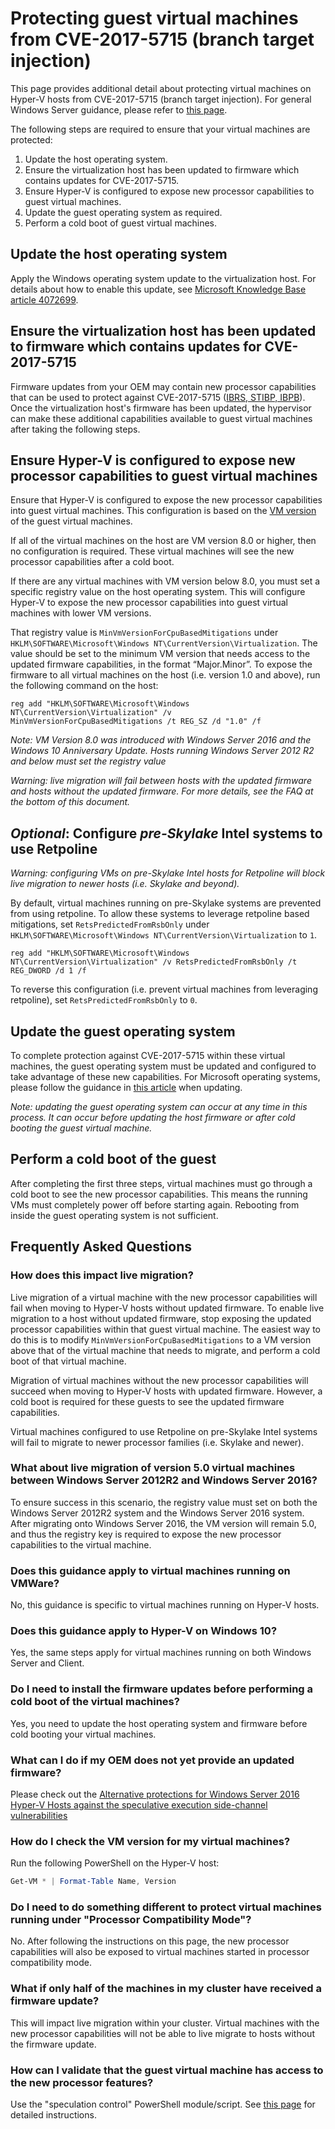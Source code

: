 # Protecting guest virtual machines from CVE-2017-5715 (branch target injection)

This page provides additional detail about protecting virtual machines on Hyper-V hosts from CVE-2017-5715 (branch target injection).  For general Windows Server guidance, please refer to [this page](https://support.microsoft.com/en-us/help/4072698/windows-server-guidance-to-protect-against-the-speculative-execution).

The following steps are required to ensure that your virtual machines are protected:

1. Update the host operating system.
2. Ensure the virtualization host has been updated to firmware which contains updates for CVE-2017-5715.
3. Ensure Hyper-V is configured to expose new processor capabilities to guest virtual machines.
4. Update the guest operating system as required. 
5. Perform a cold boot of guest virtual machines.

## Update the host operating system

Apply the Windows operating system update to the virtualization host. For details about how to enable this update, see [Microsoft Knowledge Base article 4072699](https://support.microsoft.com/help/4072699).

## Ensure the virtualization host has been updated to firmware which contains updates for CVE-2017-5715

Firmware updates from your OEM may contain new processor capabilities that can be used to protect against CVE-2017-5715 ([IBRS, STIBP, IBPB](https://newsroom.intel.com/wp-content/uploads/sites/11/2018/01/Intel-Analysis-of-Speculative-Execution-Side-Channels.pdf)).  Once the virtualization host's firmware has been updated, the hypervisor can make these additional capabilities available to guest virtual machines after taking the following steps.

## Ensure Hyper-V is configured to expose new processor capabilities to guest virtual machines

Ensure that Hyper-V is configured to expose the new processor capabilities into guest virtual machines.  This configuration is based on the [VM version](https://docs.microsoft.com/en-us/windows-server/virtualization/hyper-v/deploy/upgrade-virtual-machine-version-in-hyper-v-on-windows-or-windows-server) of the guest virtual machines. 

If all of the virtual machines on the host are VM version 8.0 or higher, then no configuration is required.  These virtual machines will see the new processor capabilities after a cold boot.

If there are any virtual machines with VM version below 8.0, you must set a specific registry value on the host operating system.  This will configure Hyper-V to expose the new processor capabilities into guest virtual machines with lower VM versions.

That registry value is `MinVmVersionForCpuBasedMitigations` under `HKLM\SOFTWARE\Microsoft\Windows NT\CurrentVersion\Virtualization`.  The value should be set to the minimum VM version that needs access to the updated firmware capabilities, in the format “Major.Minor”.  To expose the firmware to all virtual machines on the host (i.e. version 1.0 and above), run the following command on the host: 

```
reg add "HKLM\SOFTWARE\Microsoft\Windows NT\CurrentVersion\Virtualization" /v MinVmVersionForCpuBasedMitigations /t REG_SZ /d "1.0" /f
```
*Note: VM Version 8.0 was introduced with Windows Server 2016 and the Windows 10 Anniversary Update.  Hosts running Windows Server 2012 R2 and below must set the registry value*

*Warning: live migration will fail between hosts with the updated firmware and hosts without the updated firmware.  For more details, see the FAQ at the bottom of this document.*

## *Optional*: Configure _pre-Skylake_ Intel systems to use Retpoline

*Warning: configuring VMs on pre-Skylake Intel hosts for Retpoline will block live migration to newer hosts (i.e. Skylake and beyond).*

By default, virtual machines running on pre-Skylake systems are prevented from using retpoline.  To allow these systems to leverage retpoline based mitigations, set `RetsPredictedFromRsbOnly` under `HKLM\SOFTWARE\Microsoft\Windows NT\CurrentVersion\Virtualization` to `1`. 

```
reg add "HKLM\SOFTWARE\Microsoft\Windows NT\CurrentVersion\Virtualization" /v RetsPredictedFromRsbOnly /t REG_DWORD /d 1 /f
```

To reverse this configuration (i.e. prevent virtual machines from leveraging retpoline), set `RetsPredictedFromRsbOnly` to `0`.

## Update the guest operating system

To complete protection against CVE-2017-5715 within these virtual machines, the guest operating system must be updated and configured to take advantage of these new capabilities.  For Microsoft operating systems, please follow the guidance in [this article](https://support.microsoft.com/en-us/help/4072698/windows-server-guidance-to-protect-against-the-speculative-execution) when updating.

*Note: updating the guest operating system can occur at any time in this process.  It can occur before updating the host firmware or after cold booting the guest virtual machine.*

## Perform a cold boot of the guest

After completing the first three steps, virtual machines must go through a cold boot to see the new processor capabilities.  This means the running VMs must completely power off before starting again.  Rebooting from inside the guest operating system is not sufficient.

## Frequently Asked Questions

### How does this impact live migration?

Live migration of a virtual machine with the new processor capabilities will fail when moving to Hyper-V hosts without updated firmware.  To enable live migration to a host without updated firmware, stop exposing the updated processor capabilities within that guest virtual machine.  The easiest way to do this is to modify `MinVmVersionForCpuBasedMitigations` to a VM version above that of the virtual machine that needs to migrate, and perform a cold boot of that virtual machine.

Migration of virtual machines without the new processor capabilities will succeed when moving to Hyper-V hosts with updated firmware.  However, a cold boot is required for these guests to see the updated firmware capabilities.

Virtual machines configured to use Retpoline on pre-Skylake Intel systems will fail to migrate to newer processor families (i.e. Skylake and newer).

### What about live migration of version 5.0 virtual machines between Windows Server 2012R2 and Windows Server 2016?
To ensure success in this scenario, the registry value must set on both the Windows Server 2012R2 system and the Windows Server 2016 system.  After migrating onto Windows Server 2016, the VM version will remain 5.0, and thus the registry key is required to expose the new processor capabilities to the virtual machine.  

### Does this guidance apply to virtual machines running on VMWare?
No, this guidance is specific to virtual machines running on Hyper-V hosts.

### Does this guidance apply to Hyper-V on Windows 10?
Yes, the same steps apply for virtual machines running on both Windows Server and Client.

### Do I need to install the firmware updates before performing a cold boot of the virtual machines?
Yes, you need to update the host operating system and firmware before cold booting your virtual machines.

### What can I do if my OEM does not yet provide an updated firmware?
Please check out the [Alternative protections for Windows Server 2016 Hyper-V Hosts against the speculative execution side-channel vulnerabilities](https://docs.microsoft.com/en-us/virtualization/hyper-v-on-windows/CVE-2017-5715-and-hyper-v-hosts)

### How do I check the VM version for my virtual machines?
Run the following PowerShell on the Hyper-V host:
``` PowerShell
Get-VM * | Format-Table Name, Version  
```

### Do I need to do something different to protect virtual machines running under "Processor Compatibility Mode"?
No.  After following the instructions on this page, the new processor capabilities will also be exposed to virtual machines started in processor compatibility mode.

### What if only half of the machines in my cluster have received a firmware update?
This will impact live migration within your cluster.  Virtual machines with the new processor capabilities will not be able to live migrate to hosts without the firmware update.  

### How can I validate that the guest virtual machine has access to the new processor features?
Use the "speculation control" PowerShell module/script.  See [this page](https://support.microsoft.com/en-us/help/4072698/windows-server-guidance-to-protect-against-the-speculative-execution) for detailed instructions.

